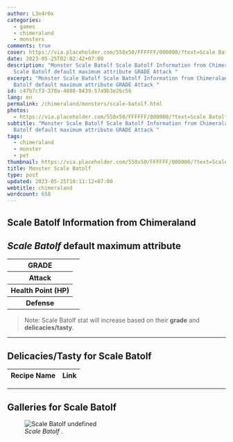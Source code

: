 ```yaml
---
author: L3n4r0x
categories:
  - games
  - chimeraland
  - monsters
comments: true
cover: https://via.placeholder.com/550x50/FFFFFF/000000/?text=Scale Batolf
date: 2023-05-25T02:02:42+07:00
description: "Monster Scale Batolf Scale Batolf Information from Chimeraland
  Scale Batolf default maximum attribute GRADE Attack "
excerpt: "Monster Scale Batolf Scale Batolf Information from Chimeraland Scale
  Batolf default maximum attribute GRADE Attack "
id: c47b7cf3-370a-4888-8439-57a9b3e26c56
lang: en
permalink: /chimeraland/monsters/scale-batolf.html
photos:
  - https://via.placeholder.com/550x50/FFFFFF/000000/?text=Scale Batolf
subtitle: "Monster Scale Batolf Scale Batolf Information from Chimeraland Scale
  Batolf default maximum attribute GRADE Attack "
tags:
  - chimeraland
  - monster
  - pet
thumbnail: https://via.placeholder.com/550x50/FFFFFF/000000/?text=Scale Batolf
title: Monster Scale Batolf
type: post
updated: 2023-05-25T10:11:12+07:00
webtitle: chimeraland
wordcount: 658
---
```


<link
  rel="stylesheet"
  href="https://rawcdn.githack.com/dimaslanjaka/Web-Manajemen/870a349/css/bootstrap-5-3-0-alpha3-wrapper.css"
/>
<section id="bootstrap-wrapper">
  <div data-bs-theme="dark">
    <h2>Scale Batolf Information from Chimeraland</h2>
    <h2 id="attribute"><i>Scale Batolf</i> default maximum attribute</h2>
    <div class="row">
      <div class="col mb-2">
        <div class="card">
          <div class="card-body">
            <table>
              <tr>
                <th>GRADE</th>
                <td><br /></td>
              </tr>
              <tr>
                <th>Attack</th>
                <td></td>
              </tr>
              <tr>
                <th>Health Point (HP)</th>
                <td></td>
              </tr>
              <tr>
                <th>Defense</th>
                <td></td>
              </tr>
            </table>
          </div>
        </div>
      </div>
    </div>
    <blockquote class="bd-callout bd-callout-warning">
      Note: Scale Batolf stat will increase based on their <b>grade</b> and
      <b>delicacies/tasty</b>.
    </blockquote>
    <hr />
    <h2 id="delicacies">Delicacies/Tasty for Scale Batolf</h2>
    <div class="card">
      <div class="card-body">
        <div class="table-responsive">
          <table class="table table-striped">
            <thead>
              <tr>
                <th>Recipe Name</th>
                <th>Link</th>
              </tr>
            </thead>
            <tbody></tbody>
          </table>
        </div>
      </div>
    </div>
    <hr />
    <div id="gallery">
      <h2>Galleries for Scale Batolf</h2>
      <div class="row">
        <div class="col-lg-6 col-12">
          <figure>
            <img
              src="https://www.webmanajemen.com/undefined"
              alt="Scale Batolf undefined"
            />
            <figcaption style="word-wrap: break-word">
              <i>Scale Batolf</i> .
            </figcaption>
          </figure>
        </div>
      </div>
    </div>
  </div>
</section>